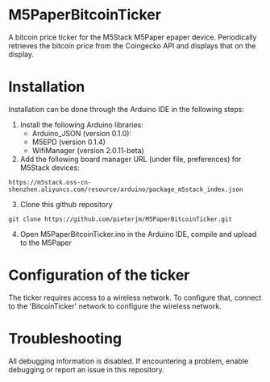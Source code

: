 # M5PaperBitcoinTicker
A bitcoin price ticker for the M5Stack M5Paper epaper device. Periodically retrieves the bitcoin price from the Coingecko API and displays that on the display.

# Installation

Installation can be done through the Arduino IDE in the following steps:

  1. Install the following Arduino libraries:
     - Arduino_JSON (version 0.1.0):
     - M5EPD (version 0.1.4)
     - WifiManager (version 2.0.11-beta)
  2. Add the following board manager URL (under file, preferences) for M5Stack devices: 
~~~
https://m5stack.oss-cn-shenzhen.aliyuncs.com/resource/arduino/package_m5stack_index.json
~~~

  3. Clone this github repository
~~~   
git clone https://github.com/pieterjm/M5PaperBitcoinTicker.git
~~~
  4. Open M5PaperBitcoinTicker.ino in the Arduino IDE, compile and upload to the M5Paper

# Configuration of the ticker

The ticker requires access to a wireless network. To configure that, connect to the 'BitcoinTicker' network to configure the wireless network.

# Troubleshooting

All debugging information is disabled. If encountering a problem, enable debugging or report an issue in this repository.


